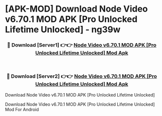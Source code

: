 # [APK-MOD] Download Node Video v6.70.1 MOD APK [Pro Unlocked Lifetime Unlocked] - ng39w


<div align="center">
<h3>🔴 Download [Server1] 👉👉 <a href="https://apk-comot.site?title=Node_Video_v6.70.1_MOD_APK_[Pro_Unlocked_Lifetime_Unlocked]">Node Video v6.70.1 MOD APK [Pro Unlocked Lifetime Unlocked] Mod Apk</a></h3><br>
<h3>🔴 Download [Server2] 👉👉 <a href="https://apk-comot.site?title=Node_Video_v6.70.1_MOD_APK_[Pro_Unlocked_Lifetime_Unlocked]">Node Video v6.70.1 MOD APK [Pro Unlocked Lifetime Unlocked] Mod Apk</a></h3>
</div>



Download Node Video v6.70.1 MOD APK [Pro Unlocked Lifetime Unlocked] 

Download Node Video v6.70.1 MOD APK [Pro Unlocked Lifetime Unlocked] Mod For Android